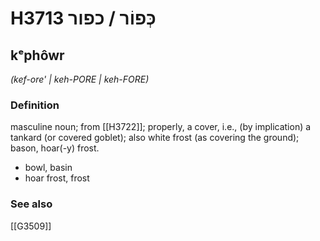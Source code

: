 # H3713 כְּפוֹר / כפור

## kᵉphôwr

_(kef-ore' | keh-PORE | keh-FORE)_

### Definition

masculine noun; from [[H3722]]; properly, a cover, i.e., (by implication) a tankard (or covered goblet); also white frost (as covering the ground); bason, hoar(-y) frost.

- bowl, basin
- hoar frost, frost
### See also

[[G3509]]

